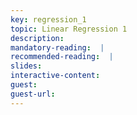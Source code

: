 ```yaml
---
key: regression_1
topic: Linear Regression 1
description:
mandatory-reading:  |
recommended-reading:  |
slides: 
interactive-content:
guest:
guest-url:
---
```






